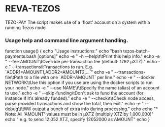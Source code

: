 # REVA-TEZOS
TEZO-PAY
The script makes use of a 'float' account on a system with a running Tezos node.
### Usage help and command line argument handling.




function usage() {
  echo "Usage instructions:"
  echo "bash tezos-batch-payments.bash [options]"
  echo -e "  -h --help\t\tPrint this help info."
  echo -e "  --fee AMOUNT\tOverride per-transaction fee (default: 1792 µXTZ)."
  echo -e "  --transactions\tTransactions to run. E.g. \`ADDR1=AMOUNT1,ADDR2=AMOUNT2,...\`"
  echo -e "  --transactions-file\tPath to a file with one \`ADDR=AMOUNT\` per line."
  echo -e "  --docker NETWORK\tUse this option if you use are using the docker scripts to run your node."
  echo -e "  --use NAME\t\tSpecify the name (alias) of an account to use."
  echo -e "  --skip-funding\tDon't ask to fund the account (for instance if it's already funded)."
  echo -e "  --check\t\tCheck node access, parse provided transactions and show the total, then exit."
  echo -e "  --debug\t\tWill output a bunch of extra info during processing."
  echo
  echo "* Note: All 'AMOUNT' values must be in µXTZ (multiply XTZ by 1,000,000)"
  echo "        e.g. to send 12.052 XTZ, specify 12052000 as AMOUNT"
  echo
}
